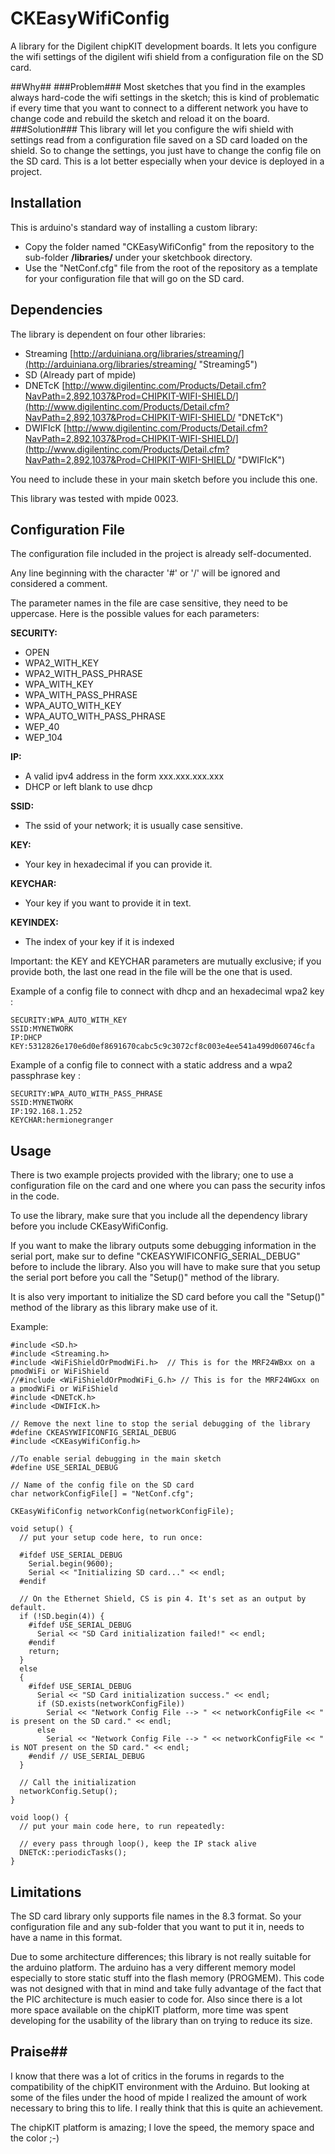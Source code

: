 # CKEasyWifiConfig #
A library for the Digilent chipKIT development boards. It lets you configure the wifi settings of the digilent wifi shield from a configuration file on the SD card.

##Why##
###Problem###
Most sketches that you find in the examples always hard-code the wifi settings in the sketch; this is kind of problematic if every time that you want to connect to a different network you have to change code and rebuild the sketch and reload it on the board. 
###Solution###
This library will let you configure the wifi shield with settings read from a configuration file saved on a SD card loaded on the shield. So to change the settings, you just have to change the config file on the SD card. This is a lot better especially when your device is deployed in a project.

## Installation ##
This is arduino's standard way of installing a custom library:

- Copy the folder named "CKEasyWifiConfig" from the repository to the sub-folder 
 **/libraries/** under your sketchbook directory.
- Use the "NetConf.cfg" file from the root of the repository as a template for your configuration file that will go on the SD card.

## Dependencies ##
The library is dependent on four other libraries:

- Streaming  [http://arduiniana.org/libraries/streaming/](http://arduiniana.org/libraries/streaming/ "Streaming5")
- SD (Already part of mpide)
- DNETcK  [http://www.digilentinc.com/Products/Detail.cfm?NavPath=2,892,1037&Prod=CHIPKIT-WIFI-SHIELD/](http://www.digilentinc.com/Products/Detail.cfm?NavPath=2,892,1037&Prod=CHIPKIT-WIFI-SHIELD/ "DNETcK")
- DWIFIcK [http://www.digilentinc.com/Products/Detail.cfm?NavPath=2,892,1037&Prod=CHIPKIT-WIFI-SHIELD/](http://www.digilentinc.com/Products/Detail.cfm?NavPath=2,892,1037&Prod=CHIPKIT-WIFI-SHIELD/ "DWIFIcK")

You need to include these in your main sketch before you include this one.

This library was tested with mpide 0023.

## Configuration File ##
The configuration file included in the project is already self-documented.

Any line beginning with the character '#' or '/' will be ignored and considered a comment.

The parameter names in the file are case sensitive, they need to be uppercase. Here is the possible values for each parameters:

**SECURITY:**

- OPEN
- WPA2_WITH_KEY
- WPA2_WITH_PASS_PHRASE
- WPA_WITH_KEY
- WPA_WITH_PASS_PHRASE
- WPA_AUTO_WITH_KEY
- WPA_AUTO_WITH_PASS_PHRASE
- WEP_40
- WEP_104

**IP:**

- A valid ipv4 address in the form xxx.xxx.xxx.xxx
- DHCP or left blank to use dhcp

**SSID:**

- The ssid of your network; it is usually case sensitive.

**KEY:**

- Your key in hexadecimal if you can provide it.

**KEYCHAR:**

- Your key if you want to provide it in text.

**KEYINDEX:**

- The index of your key if it is indexed


Important: the KEY and KEYCHAR parameters are mutually exclusive; if you provide both, the last one read in the file will be the one that is used.

Example of a config file to connect with dhcp and an hexadecimal wpa2 key :

    SECURITY:WPA_AUTO_WITH_KEY
	SSID:MYNETWORK
	IP:DHCP
	KEY:5312826e170e6d0ef8691670cabc5c9c3072cf8c003e4ee541a499d060746cfa

Example of a config file to connect with a static address and a wpa2 passphrase key :

    SECURITY:WPA_AUTO_WITH_PASS_PHRASE
	SSID:MYNETWORK
	IP:192.168.1.252
	KEYCHAR:hermionegranger

## Usage ##
There is two example projects provided with the library; one to use a configuration file on the card and one where you can pass the security infos in the code.

To use the library, make sure that you include all the dependency library before you include CKEasyWifiConfig.

If you want to make the library outputs some debugging information in the serial port, make sur to define "CKEASYWIFICONFIG_SERIAL_DEBUG" before to include the library. Also you will have to make sure that you setup the serial port before you call the "Setup()" method of the library.

It is also very important to initialize the SD card before you call the "Setup()" method of the library as this library make use of it.

Example:

	#include <SD.h>
	#include <Streaming.h>
	#include <WiFiShieldOrPmodWiFi.h>  // This is for the MRF24WBxx on a pmodWiFi or WiFiShield
	//#include <WiFiShieldOrPmodWiFi_G.h> // This is for the MRF24WGxx on a pmodWiFi or WiFiShield
	#include <DNETcK.h>
	#include <DWIFIcK.h>

	// Remove the next line to stop the serial debugging of the library
	#define CKEASYWIFICONFIG_SERIAL_DEBUG  
	#include <CKEasyWifiConfig.h>

	//To enable serial debugging in the main sketch
	#define USE_SERIAL_DEBUG  

	// Name of the config file on the SD card
	char networkConfigFile[] = "NetConf.cfg";

	CKEasyWifiConfig networkConfig(networkConfigFile);

	void setup() {
	  // put your setup code here, to run once:

	  #ifdef USE_SERIAL_DEBUG
		Serial.begin(9600);
		Serial << "Initializing SD card..." << endl;
	  #endif

	  // On the Ethernet Shield, CS is pin 4. It's set as an output by default.
	  if (!SD.begin(4)) {
		#ifdef USE_SERIAL_DEBUG
		  Serial << "SD Card initialization failed!" << endl;
		#endif
		return;
	  }
	  else
	  {
		#ifdef USE_SERIAL_DEBUG
		  Serial << "SD Card initialization success." << endl;
		  if (SD.exists(networkConfigFile))
			Serial << "Network Config File --> " << networkConfigFile << " is present on the SD card." << endl;
		  else
			Serial << "Network Config File --> " << networkConfigFile << " is NOT present on the SD card." << endl;
		#endif // USE_SERIAL_DEBUG
	  }
	  
	  // Call the initialization
	  networkConfig.Setup();
	}

	void loop() {
	  // put your main code here, to run repeatedly: 

	  // every pass through loop(), keep the IP stack alive
	  DNETcK::periodicTasks(); 
	}

## Limitations ##
The SD card library only supports file names in the 8.3 format. So your configuration file and any sub-folder that you want to put it in, needs to have a name in this format.

Due to some architecture differences; this library is not really suitable for the arduino platform. The arduino has a very different memory model especially to store static stuff into the flash memory (PROGMEM). This code was not designed with that in mind and take fully advantage of the fact that the PIC architecture is much easier to code for. Also since there is a lot more space available on the chipKIT platform, more time was spent developing for the usability of the library than on trying to reduce its size.

## Praise##
I know that there was a lot of critics in the forums in regards to the compatibility of the chipKIT environment with the Arduino. But looking at some of the files under the hood of mpide I realized the amount of work necessary to bring this to life. I really think that this is quite an achievement.

The chipKIT platform is amazing; I love the speed, the memory space and the color ;-)



 